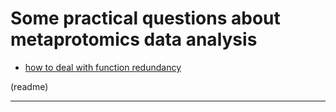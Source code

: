 
# Some practical questions about metaprotomics data analysis

* [how to deal with function redundancy](./how_to_deal_with_function_redundancy.html)



(readme)

****
